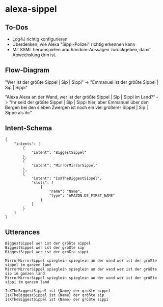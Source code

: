 # alexa-sippel

## To-Dos
* Log4J richtig konfigurieren
* Überdenken, wie Alexa "Sippi-Polizei" richtig erkennen kann
* Mit SSML herumspielen und Random-Aussagen zurückgeben, damit Abwechslung drin ist.

## Flow-Diagram

"Wer ist der größte Sippel | Sip | Sippi" -> "Emmanuel ist der größte Sippel | Sip | Sippi"

"Alexa Alexa an der Wand, wer ist der größte Sippel | Sip | Sippi     im Land?" -> "Ihr seid der größte Sippel | Sip | Sippi hier, aber Emmanuel über den Bergen bei den sieben Zwergen ist noch ein viel größerer Sippel | Sip | Sippe als ihr"

## Intent-Schema

```
{
    "intents": [
        {
            "intent": "BiggestSippel"
        },
        {
            "intent": "MirrorMirrorSippel"
        },
        {
            "intent": "IsXTheBiggestSippel",
            "slots": [
                {
                    "name": "Name",
                    "type": "AMAZON.DE_FIRST_NAME"
                }
            ]
        }
    ]
}
```

## Utterances
```
BiggestSippel wer ist der größte sippel
BiggestSippel wer ist der größte sip
BiggestSippel wer ist der größte sippi

MirrorMirrorSippel spieglein spieglein an der wand wer ist der größte sippel im ganzen land
MirrorMirrorSippel spieglein spieglein an der wand wer ist der größte sip im ganzen land
MirrorMirrorSippel spieglein spieglein an der wand wer ist der größte sippi im ganzen land

IsXTheBiggestSippel ist {Name} der größte sippel
IsXTheBiggestSippel ist {Name} der größte sip
IsXTheBiggestSippel ist {Name} der größte sippi
```